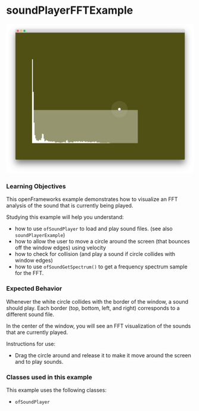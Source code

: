 # soundPlayerFFTExample

![Screenshot of soundPlayerFFTExample](soundPlayerFFTExample.png)

### Learning Objectives

This openFrameworks example demonstrates how to visualize an FFT analysis of the sound that is currently being played.

Studying this example will help you understand:

* how to use ``ofSoundPlayer`` to load and play sound files. (see also ``soundPlayerExample``)
* how to allow the user to move a circle around the screen (that bounces off the window edges) using velocity
* how to check for collision (and play a sound if circle collides with window edges)
* how to use ``ofSoundGetSpectrum()`` to get a frequency spectrum sample for the FFT.


### Expected Behavior

Whenever the white circle collides with the border of the window, a sound should play. Each border (top, bottom, left, and right) corresponds to a different sound file.

In the center of the window, you will see an FFT visualization of the sounds that are currently played.

Instructions for use:

* Drag the circle around and release it to make it move around the screen and to play sounds.

### Classes used in this example

This example uses the following classes: 

* ``ofSoundPlayer``